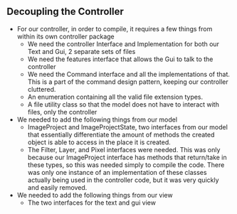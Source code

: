 ## Decoupling the Controller
* For our controller, in order to compile, it requires a few things from within its own controller
package
  * We need the controller Interface and Implementation for both our Text and Gui, 2 separate sets
    of files
  * We need the features interface that allows the Gui to talk to the controller
  * We need the Command interface and all the implementations of that. This is a part of the command
    design pattern, keeping our controller cluttered.
  * An enumeration containing all the valid file extension types.
  * A file utility class so that the model does not have to interact with files, only the controller
* We needed to add the following things from our model
  * ImageProject and ImageProjectState, two interfaces from our model that essentially 
    differentiate the amount of methods the created object is able to access in the place it is
    created.
  * The Filter, Layer, and Pixel interfaces were needed. This was only because our ImageProject 
    interface has methods that return/take in these types, so this was needed simply to compile the 
    code. There was only one instance of an implementation of these classes actually being used in
    the controller code, but it was very quickly and easily removed.
* We needed to add the following things from our view
  * The two interfaces for the text and gui view

